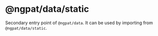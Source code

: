 # @ngpat/data/static

Secondary entry point of `@ngpat/data`. It can be used by importing from `@ngpat/data/static`.
